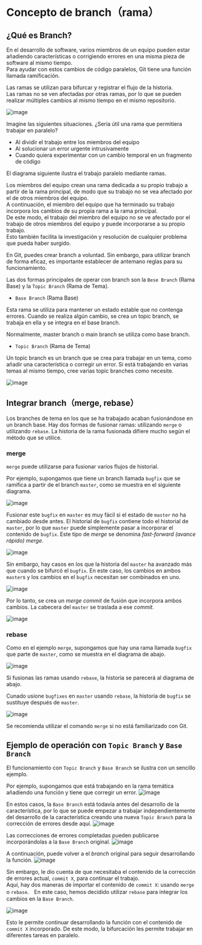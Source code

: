 # Concepto de branch（rama）

## ¿Qué es Branch?

En el desarrollo de software, varios miembros de un equipo pueden estar añadiendo características o corrigiendo errores en una misma pieza de software al mismo tiempo.<br>
Para ayudar con estos cambios de código paralelos, Git tiene una función llamada ramificación.

Las ramas se utilizan para bifurcar y registrar el flujo de la historia.<br>
Las ramas no se ven afectadas por otras ramas, por lo que se pueden realizar múltiples cambios al mismo tiempo en el mismo repositorio.

![image](https://github.com/itcha-organization/git-tutorial/assets/83223664/92c0e870-645b-45fd-8e23-a72aaa5aa3b5)

Imagine las siguientes situaciones. ¿Sería útil una rama que permitiera trabajar en paralelo?

* Al dividir el trabajo entre los miembros del equipo
* Al solucionar un error urgente intrusivamente
* Cuando quiera experimentar con un cambio temporal en un fragmento de código

El diagrama siguiente ilustra el trabajo paralelo mediante ramas.

Los miembros del equipo crean una rama dedicada a su propio trabajo a partir de la rama principal, de modo que su trabajo no se vea afectado por el de otros miembros del equipo.<br>
A continuación, el miembro del equipo que ha terminado su trabajo incorpora los cambios de su propia rama a la rama principal.<br>
De este modo, el trabajo del miembro del equipo no se ve afectado por el trabajo de otros miembros del equipo y puede incorporarse a su propio trabajo.<br>
Esto también facilita la investigación y resolución de cualquier problema que pueda haber surgido.

En Git, puedes crear branch a voluntad. Sin embargo, para utilizar branch de forma eficaz, es importante establecer de antemano reglas para su funcionamiento.

Las dos formas principales de operar con branch son la `Bese Branch` (Rama Base) y la `Topic Branch` (Rama de Tema).

* `Base Branch` (Rama Base)

Esta rama se utiliza para mantener un estado estable que no contenga errores. Cuando se realiza algún cambio, se crea un topic branch, se trabaja en ella y se integra en el base branch.

Normalmente, master branch o main branch se utiliza como base branch.

* `Topic Branch` (Rama de Tema)

Un topic branch es un branch que se crea para trabajar en un tema, como añadir una característica o corregir un error. Si está trabajando en varias temas al mismo tiempo, cree varias topic branches como necesite.

![image](https://github.com/itcha-organization/git-tutorial/assets/83223664/e9298201-eb67-474f-8916-b486b33fa5c1)

## Integrar branch（merge, rebase）

Los branches de tema en los que se ha trabajado acaban fusionándose en un branch base. Hay dos formas de fusionar ramas: utilizando `merge` o utilizando `rebase`. La historia de la rama fusionada difiere mucho según el método que se utilice.

### merge

`merge` puede utilizarse para fusionar varios flujos de historial.

Por ejemplo, supongamos que tiene un branch llamada `bugfix` que se ramifica a partir de el branch `master`, como se muestra en el siguiente diagrama.

![image](https://github.com/itcha-organization/git-tutorial/assets/83223664/161e54f6-c82c-45ed-ae11-65d38f12c7aa)

Fusionar este `bugfix` en `master` es muy fácil si el estado de `master` no ha cambiado desde antes. El historial de `bugfix` contiene todo el historial de `master`, por lo que `master` puede simplemente pasar a incorporar el contenido de `bugfix`. Este tipo de _merge_ se denomina _fast-forward (avance rápido) merge_.

![image](https://github.com/itcha-organization/git-tutorial/assets/83223664/855eba0c-f18c-49cb-ab5f-76c6929ece49)

Sin embargo, hay casos en los que la historia del `master` ha avanzado más que cuando se bifurcó el `bugfix`. En este caso, los cambios en ambos `master`s y los cambios en el `bugfix` necesitan ser combinados en uno.

![image](https://github.com/itcha-organization/git-tutorial/assets/83223664/8df4c7d8-656d-4b5a-a4d7-9fbec317e16d)

Por lo tanto, se crea un _merge commit_ de fusión que incorpora ambos cambios. La cabecera del `master` se traslada a ese _commit_.

![image](https://github.com/itcha-organization/git-tutorial/assets/83223664/f26feea3-2580-40f3-adc3-635b10196c94)

### rebase

Como en el ejemplo `merge`, supongamos que hay una rama llamada `bugfix` que parte de `master`, como se muestra en el diagrama de abajo.

![image](https://github.com/itcha-organization/git-tutorial/assets/83223664/45b061d2-2b94-43c8-9f45-30aad225dace)

Si fusionas las ramas usando `rebase`, la historia se parecerá al diagrama de abajo.

Cunado usione `bugfixes` en `master` usando `rebase`, la historia de `bugfix` se sustituye después de `master`.

![image](https://github.com/itcha-organization/git-tutorial/assets/83223664/2a8d5574-b01c-40ef-a1b9-d70baf6f5a22)

Se recomienda utilizar el comando `merge` si no está familiarizado con Git.

## Ejemplo de operación con `Topic Branch` y `Base Branch`

El funcionamiento con `Topic Branch` y `Base Branch` se ilustra con un sencillo ejemplo.

Por ejemplo, supongamos que está trabajando en la rama temática añadiendo una función y tiene que corregir un error.
![image](https://github.com/itcha-organization/git-tutorial/assets/83223664/8924bf8c-2f0a-4eb3-9e22-89097b01d0e5)

En estos casos, la `Base Branch` está todavía antes del desarrollo de la característica, por lo que se puede empezar a trabajar independientemente del desarrollo de la característica creando una nueva `Topic Branch` para la corrección de errores desde aquí.
![image](https://github.com/itcha-organization/git-tutorial/assets/83223664/8c2c38e8-2a2d-4b7b-9d8c-d5b86704e48b)

Las correcciones de errores completadas pueden publicarse incorporándolas a la `Base Branch` original.
![image](https://github.com/itcha-organization/git-tutorial/assets/83223664/67f3d725-5486-42e8-835e-6472ef165b34)

A continuación, puede volver a el _branch_ original para seguir desarrollando la función.
![image](https://github.com/itcha-organization/git-tutorial/assets/83223664/46ad66ca-c4e7-4674-ad46-0827cfb9a3ca)

Sin embargo, le dio cuenta de que necesitaba el contenido de la corrección de errores actual, `commit X`, para continuar el trabajo.<br>
Aquí, hay dos maneras de importar el contenido de `commit X`: usando `merge` o `rebase`.　En este caso, hemos decidido utilizar `rebase` para integrar los cambios en la `Base Branch`.

![image](https://github.com/itcha-organization/git-tutorial/assets/83223664/94d99577-54bf-409f-a602-671b7a7a93c5)

Esto le permite continuar desarrollando la función con el contenido de `commit X` incorporado. De este modo, la bifurcación les permite trabajar en diferentes tareas en paralelo.
